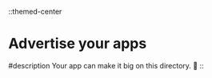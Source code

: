 ::themed-center
# Advertise your apps

#description
Your app can make it big on this directory. 🚀
::
